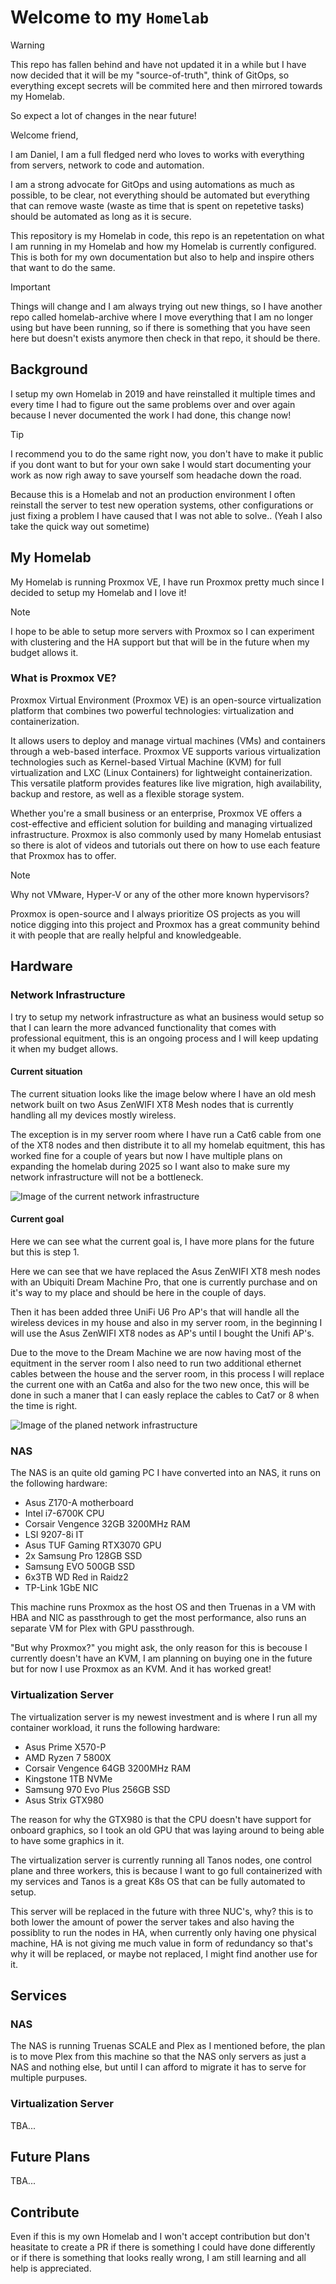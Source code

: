 # Welcome to my `Homelab`

> [!WARNING]
> This repo has fallen behind and have not updated it in a while but I have now
> decided that it will be my "source-of-truth", think of GitOps, so everything
> except secrets will be commited here and then mirrored towards my Homelab.
>
> So expect a lot of changes in the near future!

Welcome friend,

I am Daniel, I am a full fledged nerd who loves to works with
everything from servers, network to code and automation.

I am a strong advocate for GitOps and using automations as much as possible,
to be clear, not everything should be automated but everything that can remove
waste (waste as time that is spent on repetetive tasks) should be automated as 
long as it is secure.

This repository is my Homelab in code, this repo is an repetentation on what I
am running in my Homelab and how my Homelab is currently configured. This is 
both for my own documentation but also to help and inspire others that want to 
do the same.

> [!IMPORTANT]
> Things will change and I am always trying out new things, so I have another
> repo called homelab-archive where I move everything that I am no longer using
> but have been running, so if there is something that you have seen here but
> doesn't exists anymore then check in that repo, it should be there.

## Background

I setup my own Homelab in 2019 and have reinstalled it multiple times and every
time I had to figure out the same problems over and over again because I never
documented the work I had done, this change now!

> [!TIP]
> I recommend you to do the same right now, you don't have to make it public
> if you dont want to but for your own sake I would start documenting your
> work as now righ away to save yourself som headache down the road.

Because this is a Homelab and not an production environment I often reinstall
the server to test new operation systems, other configurations or just fixing
a problem I have caused that I was not able to solve.. (Yeah I also take the
quick way out sometime)

## My Homelab

My Homelab is running Proxmox VE, I have run Proxmox pretty much since I
decided to setup my Homelab and I love it!

> [!NOTE]
> I hope to be able to setup more servers with Proxmox so I can experiment with
> clustering and the HA support but that will be in the future when my budget
> allows it.

### What is Proxmox VE?
Proxmox Virtual Environment (Proxmox VE) is an open-source virtualization
platform that combines two powerful technologies: virtualization and
containerization.

It allows users to deploy and manage virtual machines (VMs)
and containers through a web-based interface. Proxmox VE supports various
virtualization technologies such as Kernel-based Virtual Machine (KVM) for full
virtualization and LXC (Linux Containers) for lightweight containerization.
This versatile platform provides features like live migration, high
availability, backup and restore, as well as a flexible storage system.

Whether you're a small business or an enterprise, Proxmox VE offers a
cost-effective and efficient solution for building and managing virtualized
infrastructure. Proxmox is also commonly used by many Homelab entusiast so
there is alot of videos and tutorials out there on how to use each feature
that Proxmox has to offer.

> [!NOTE]
> Why not VMware, Hyper-V or any of the other more known hypervisors?
> 
> Proxmox is open-source and I always prioritize OS projects as you will notice
> digging into this project and Proxmox has a great community behind it with
> people that are really helpful and knowledgeable.

## Hardware

### Network Infrastructure

I try to setup my network infrastructure as what an business would setup so
that I can learn the more advanced functionality that comes with professional
equitment, this is an ongoing process and I will keep updating it when my
budget allows.

#### Current situation

The current situation looks like the image below where I have an old mesh
network built on two Asus ZenWIFI XT8 Mesh nodes that is currently handling all
my devices mostly wireless.

The exception is in my server room where I have run a Cat6 cable from one of
the XT8 nodes and then distribute it to all my homelab equitment, this has
worked fine for a couple of years but now I have multiple plans on expanding
the homelab during 2025 so I want also to make sure my network infrastructure
will not be a bottleneck.

![Image of the current network infrastructure](https://github.com/digidaniel-dev/homelab/blob/update-readme/assets/network-2025.png?raw=true)

#### Current goal

Here we can see what the current goal is, I have more plans for the future but
this is step 1.

Here we can see that we have replaced the Asus ZenWIFI XT8 mesh nodes with an
Ubiquiti Dream Machine Pro, that one is currently purchase and on it's way to
my place and should be here in the couple of days.

Then it has been added three UniFi U6 Pro AP's that will handle all the 
wireless devices in my house and also in my server room, in the beginning I will
use the Asus ZenWIFI XT8 nodes as AP's until I bought the Unifi AP's.

Due to the move to the Dream Machine we are now having most of the equitment in
the server room I also need to run two additional ethernet cables between the
house and the server room, in this process I will replace the current one with
an Cat6a and also for the two new once, this will be done in such a maner that
I can easly replace the cables to Cat7 or 8 when the time is right.

![Image of the planed network infrastructure](https://github.com/digidaniel-dev/homelab/blob/update-readme/assets/network-2025-plans.png?raw=true)

### NAS

The NAS is an quite old gaming PC I have converted into an NAS, it runs on the
following hardware:

* Asus Z170-A motherboard
* Intel i7-6700K CPU
* Corsair Vengence 32GB 3200MHz RAM
* LSI 9207-8i IT
* Asus TUF Gaming RTX3070 GPU
* 2x Samsung Pro 128GB SSD
* Samsung EVO 500GB SSD
* 6x3TB WD Red in Raidz2
* TP-Link 1GbE NIC

This machine runs Proxmox as the host OS and then Truenas in a VM with HBA and
NIC as passthrough to get the most performance, also runs an separate VM for
Plex with GPU passthrough.

"But why Proxmox?" you might ask, the only reason for this is becouse I 
currently doesn't have an KVM, I am planning on buying one in the future but for
now I use Proxmox as an KVM. And it has worked great!

### Virtualization Server

The virtualization server is my newest investment and is where I run all my
container workload, it runs the following hardware:

* Asus Prime X570-P
* AMD Ryzen 7 5800X
* Corsair Vengence 64GB 3200MHz RAM
* Kingstone 1TB NVMe
* Samsung 970 Evo Plus 256GB SSD
* Asus Strix GTX980 

The reason for why the GTX980 is that the CPU doesn't have support for onboard
graphics, so I took an old GPU that was laying around to being able to have some
graphics in it.

The virtualization server is currently running all Tanos nodes, one control
plane and three workers, this is because I want to go full containerized with
my services and Tanos is a great K8s OS that can be fully automated to setup.

This server will be replaced in the future with three NUC's, why? this is to
both lower the amount of power the server takes and also having the possiblity
to run the nodes in HA, when currently only having one physical machine, HA is
not giving me much value in form of redundancy so that's why it will be 
replaced, or maybe not replaced, I might find another use for it.

## Services

### NAS

The NAS is running Truenas SCALE and Plex as I mentioned before, the plan is to
move Plex from this machine so that the NAS only servers as just a NAS and 
nothing else, but until I can afford to migrate it has to serve for multiple
purpuses.

### Virtualization Server

TBA...

## Future Plans

TBA...

## Contribute

Even if this is my own Homelab and I won't accept contribution but don't
heasitate to create a PR if there is something I could have done differently or
if there is something that looks really wrong, I am still learning and all help
is appreciated.
